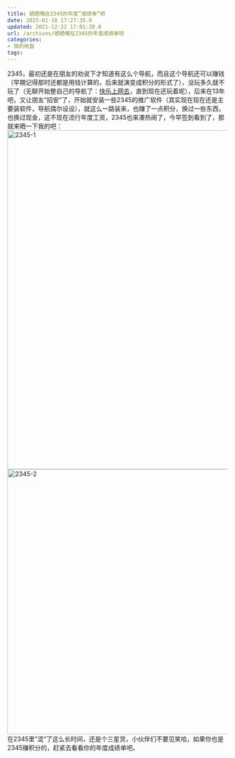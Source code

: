```yaml
---
title: 晒晒俺在2345的年度”成绩单“吧
date: 2015-01-10 17:27:35.0
updated: 2021-12-22 17:01:20.0
url: /archives/晒晒俺在2345的年度成绩单吧
categories: 
- 我的地盘
tags: 
---
```


2345，最初还是在朋友的劝说下才知道有这么个导航，而且这个导航还可以赚钱（早期记得那时还都是用钱计算的，后来就演变成积分的形式了），没玩多久就不玩了（无聊开始整自己的导航了：<a href="http://www.kl357.com" target="_blank">快乐上网去</a>，直到现在还玩着呢），后来在13年吧，又让朋友“招安”了，开始就安装一些2345的推广软件（其实现在现在还是主要装软件，导航偶尔设设），就这么一路装来，也赚了一点积分，换过一些东西，也换过现金，这不现在流行年度工资，2345也来凑热闹了，今早签到看到了，那就来晒一下我的吧：
<a href="http://uu126.cn/wp-content/uploads/2015/01/2345-1.jpg"><img class="alignnone size-full wp-image-1342" src="http://uu126.cn/wp-content/uploads/2015/01/2345-1.jpg" alt="2345-1" width="750" height="775" /></a> <a href="http://uu126.cn/wp-content/uploads/2015/01/2345-2.jpg"><img class="alignnone size-large wp-image-1343" src="http://uu126.cn/wp-content/uploads/2015/01/2345-2.jpg" alt="2345-2" width="750" height="606" /></a>
在2345里”混“了这么长时间，还是个三星货，小伙伴们不要见笑哈，如果你也是2345赚积分的，赶紧去看看你的年度成绩单吧。